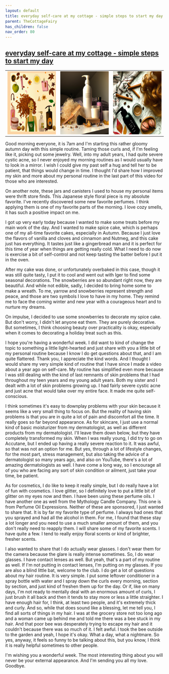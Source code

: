 ```yaml
---
layout: default
title: everyday self-care at my cottage - simple steps to start my day
parent: TheCottageFairy
has_children: false
nav_order: 80
---
```


## [everyday self-care at my cottage - simple steps to start my day](https://www.youtube.com/watch?v=_bcO3eMDJmM)

<div>
<table align="center">
	<tr>
		<td align="center">
			<img src="../../posters/everyday_self-care_at_my_cottage_-_simple_steps_to_start_my_day-[_bcO3eMDJmM]/generated_00.png" height="200" width="200"/>
		</td>
		<td align="center">
			<img src="../../posters/everyday_self-care_at_my_cottage_-_simple_steps_to_start_my_day-[_bcO3eMDJmM]/generated_01.png" height="200" width="200"/>
		</td>
		<td align="center">
			<img src="../../posters/everyday_self-care_at_my_cottage_-_simple_steps_to_start_my_day-[_bcO3eMDJmM]/generated_02.png" height="200" width="200"/>
		</td>
	</tr>
</table>
</div>

Good morning everyone, it is 7am and I'm starting this rather gloomy autumn day with this simple routine. Taming those curls and, if I'm feeling like it, picking out some jewelry. Well, into my adult years, I had quite severe cystic acne, so I never enjoyed my morning routines as I would usually have to look in a mirror. I wish I could give my past self a hug and tell her to be patient, that things would change in time. I thought I'd share how I improved my skin and more about my personal routine in the last part of this video for those who are interested.

On another note, these jars and canisters I used to house my personal items were thrift store finds. This Japanese style floral piece is my absolute favorite. I've recently discovered some new favorite perfumes. I think applying them is one of my favorite parts of the morning. I love cozy smells, it has such a positive impact on me.

I got up very early today because I wanted to make some treats before my main work of the day. And I wanted to make spice cake, which is perhaps one of my all-time favorite cakes, especially in Autumn. Because I just love the flavors of vanilla and cloves and cinnamon and Nutmeg, and this cake just has everything. It tastes just like a gingerbread man and it is perfect for this time of year when things are getting really cold. What I need to do now is exercise a bit of self-control and not keep tasting the batter before I put it in the oven.

After my cake was done, or unfortunately overbaked in this case, though it was still quite tasty, I put it to cool and went out with Iger to find some seasonal decorations. The snowberries are so abundant right now, they are beautiful. And while not edible, sadly, I decided to bring home some to make a wreath. To me, yarrow and snowberries represent strength and peace, and those are two symbols I love to have in my home. They remind me to face the coming winter and new year with a courageous heart and to nurture my dreams.

On impulse, I decided to use some snowberries to decorate my spice cake. But don't worry, I didn't let anyone eat them. They are purely decorative. But sometimes, I think choosing beauty over practicality is okay, especially when it comes to decorating a holiday treat such as this.

I hope you're having a wonderful week. I did want to kind of change the topic to something a little light-hearted and just share with you a little bit of my personal routine because I know I do get questions about that, and I am quite flattered. Thank you, I appreciate the kind words. And I thought I would share my very simple kind of routine that I have since I made a video about a year ago on self-care. My routine has simplified even more because I was still dealing with the kind of last remnants of skin problems that I had throughout my teen years and my young adult years. Both my sister and I dealt with a lot of skin problems growing up. I had fairly severe cystic acne and just acne that would take over my entire face. It made me quite self-conscious.

I think sometimes it's easy to downplay problems with your skin because it seems like a very small thing to focus on. But the reality of having skin problems is that you are in quite a lot of pain and discomfort all the time. It really goes so far beyond appearance. As for skincare, I just use a normal kind of basic moisturizer from my dermatologist, as well as different products from my dermatologist. I'll leave them down below, but they have completely transformed my skin. When I was really young, I did try to go on Accutane, but I ended up having a really severe reaction to it. It was awful, so that was not an option for me. But yes, through a lot of lifestyle changes, for the most part, stress management, but also taking the advice of a dermatologist so many years ago, and also on YouTube, there's a lot of amazing dermatologists as well. I have come a long way, so I encourage all of you who are facing any sort of skin condition or ailment, just take your time, be patient.

As for cosmetics, I do like to keep it really simple, but I do really have a lot of fun with cosmetics. I love glitter, so I definitely love to put a little bit of glitter on my eyes now and then. I have been using these perfume oils. I have another one as well from the Mythology Candle Company. This one is from Perfume Oil Expressions. Neither of these are sponsored, I just wanted to share that. It is by far my favorite type of perfume. I always had ones that you sprayed and had all the alcohol in them. For me, I found that these stay a lot longer and you need to use a much smaller amount of them, and you don't really need to reapply them. I will share some of my favorite scents. I have quite a few. I tend to really enjoy floral scents or kind of brighter, fresher scents.

I also wanted to share that I do actually wear glasses. I don't wear them for the camera because the glare is really intense sometimes. So, I do wear glasses. I have contact lenses as well. But yeah, that's a part of my routine as well. If I'm not putting in contact lenses, I'm putting on my glasses. If you are also a blind little bat, welcome to the club. I do get a lot of questions about my hair routine. It is very simple. I put some leftover conditioner in a spray bottle with water and I spray down the curls every morning, section by section, and just kind of freshen them up for the day. Or if, like on many days, I'm not ready to mentally deal with an enormous amount of curls, I just brush it all back and then it tends to stay more or less a little straighter. I have enough hair for, I think, at least two people, and it's extremely thick and curly. And so, while that does sound like a blessing, let me tell you, I find all sorts of things in my hair. I was at the grocery store not too long ago and a woman came up behind me and told me there was a bee stuck in my hair. And that poor bee was desperately trying to escape my hair and it couldn't because there was so much of it. I felt awful. I took the bee outside to the garden and yeah, I hope it's okay. What a day, what a nightmare. So yes, anyway, it feels so funny to be talking about this, but you know, I think it is really helpful sometimes to other people.

I'm wishing you a wonderful week. The most interesting thing about you will never be your external appearance. And I'm sending you all my love. Goodbye.